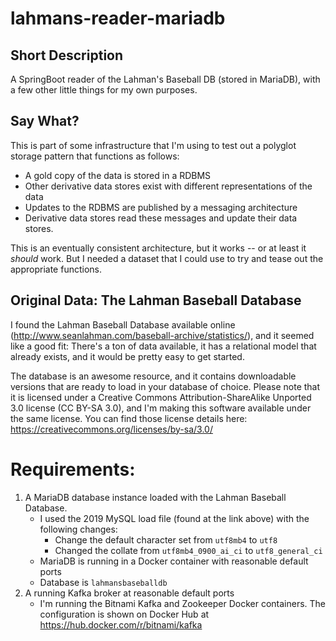 # lahmans-reader-mariadb
## Short Description
A SpringBoot reader of the Lahman's Baseball DB (stored in MariaDB), with a few other little things for my own purposes.

## Say What?
This is part of some infrastructure that I'm using to test out a polyglot storage pattern that functions as follows:

- A gold copy of the data is stored in a RDBMS
- Other derivative data stores exist with different representations of the data
- Updates to the RDBMS are published by a messaging architecture
- Derivative data stores read these messages and update their data stores.

This is an eventually consistent architecture, but it works -- or at least it _should_ work. But I needed a dataset that 
I could use to try and tease out the appropriate functions.

## Original Data: The Lahman Baseball Database
I found the Lahman Baseball Database available online (http://www.seanlahman.com/baseball-archive/statistics/), and it 
seemed like a good fit: There's a ton of data available, it has a relational model that already exists, and it would be
pretty easy to get started.

The database is an awesome resource, and it contains downloadable versions that are ready to load in your database of choice. 
Please note that it is licensed under a Creative Commons Attribution-ShareAlike Unported 3.0 license (CC BY-SA 3.0), and 
I'm making this software available under the same license. You can find those license details here: https://creativecommons.org/licenses/by-sa/3.0/

# Requirements:
1. A MariaDB database instance loaded with the Lahman Baseball Database. 
   - I used the 2019 MySQL load file (found at the link above) with the following changes:
     - Change the default character set from `utf8mb4` to `utf8`
     - Changed the collate from `utf8mb4_0900_ai_ci` to `utf8_general_ci`
   - MariaDB is running in a Docker container with reasonable default ports
   - Database is `lahmansbaseballdb`
2. A running Kafka broker at reasonable default ports
   - I'm running the Bitnami Kafka and Zookeeper Docker containers. The configuration is shown on Docker Hub at https://hub.docker.com/r/bitnami/kafka
   

